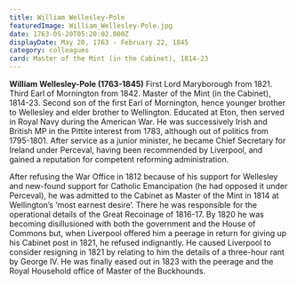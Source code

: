 ```yaml
---
title: William Wellesley-Pole
featuredImage: William_Wellesley-Pole.jpg
date: 1763-05-20T05:20:02.000Z
displayDate: May 20, 1763 - February 22, 1845
category: colleagues
card: Master of the Mint (in the Cabinet), 1814-23
---
```


**William Wellesley-Pole (1763-1845)** First Lord Maryborough from 1821. Third Earl of Mornington from 1842. Master of the Mint (in the Cabinet), 1814-23. Second son of the first Earl of Mornington, hence younger brother to Wellesley and elder brother to Wellington. Educated at Eton, then served in Royal Navy during the American War. He was successively Irish and British MP in the Pittite interest from 1783, although out of politics from 1795-1801. After service as a junior minister, he became Chief Secretary for Ireland under Perceval, having been recommended by Liverpool, and gained a reputation for competent reforming administration.

After refusing the War Office in 1812 because of his support for Wellesley and new-found support for Catholic Emancipation (he had opposed it under Perceval), he was admitted to the Cabinet as Master of the Mint in 1814 at Wellington’s ‘most earnest desire’. There he was responsible for the operational details of the Great Recoinage of 1816-17. By 1820 he was becoming disillusioned with both the government and the House of Commons but, when Liverpool offered him a peerage in return for giving up his Cabinet post in 1821, he refused indignantly. He caused Liverpool to consider resigning in 1821 by relating to him the details of a three-hour rant by George IV. He was finally eased out in 1823 with the peerage and the Royal Household office of Master of the Buckhounds.
